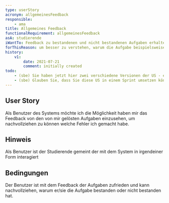```yaml
---
type: userStory
acronym: allgemeinesFeedback
responsible:
    - ama
title: Allgemeines Feedback
functionalRequirement: allgemeinesFeedback
asA: studierende
iWantTo: Feedback zu bestandenen und nicht bestandenen Aufgaben erhalten
forThisReason: um besser zu verstehen, warum die Aufgabe beispielsweise nicht bestanden wurde
history:
    v1:
        date: 2021-07-21
        comment: initially created
todo:
    - (sbe) Sie haben jetzt hier zwei verschiedene Versionen der US - einmal die oben durch das Front Matter definierte (asA ... iWantTo ... forThisReason), und unten nochmal als Text. Bitte nutzen Sie *nur* das Front Matter.
    - (sbe) Glauben Sie, dass Sie diese US in einem Sprint umsetzen können? Leider viel zu groß und in dieser Form als US komplett unbrauchbar (ist eher ein Epic oder gar ein Theme)
---
```


## User Story
Als Benutzer des Systems möchte ich die Möglichkeit haben mir das Feedback von den von mir gelösten Aufgaben einzusehen, um nachvollziehen zu können welche Fehler ich gemacht habe.

## Hinweis
Als Benutzer ist der Studierende gemeint der mit dem System in irgendeiner Form interagiert 

## Bedingungen
Der Benutzer ist mit dem Feedback der Aufgaben zufrieden und kann nachvollziehen, warum er/sie die Aufgabe bestanden oder nicht bestanden hat.